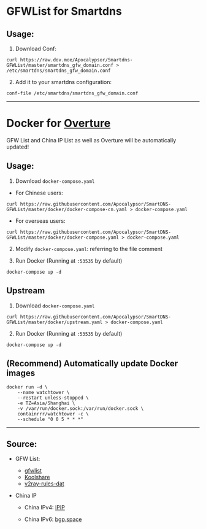 # GFWList for Smartdns

## Usage:
1. Download Conf: 
```
curl https://raw.dov.moe/Apocalypsor/Smartdns-GFWList/master/smartdns_gfw_domain.conf > /etc/smartdns/smartdns_gfw_domain.conf
```

2. Add it to your smartdns configuration:
```
conf-file /etc/smartdns/smartdns_gfw_domain.conf
```

---



# Docker for [Overture](https://github.com/shawn1m/overture)

GFW List and China IP List as well as Overture will be automatically updated!

## Usage:
1. Download `docker-compose.yaml`
+ For Chinese users:
```
curl https://raw.githubusercontent.com/Apocalypsor/SmartDNS-GFWList/master/docker/docker-compose-cn.yaml > docker-compose.yaml
```
+ For overseas users:
```
curl https://raw.githubusercontent.com/Apocalypsor/SmartDNS-GFWList/master/docker/docker-compose.yaml > docker-compose.yaml
```

2. Modify `docker-compose.yaml`: referring to the file comment

3. Run Docker (Running at `:53535` by default)
```
docker-compose up -d
```

## Upstream
1. Download `docker-compose.yaml`
```
curl https://raw.githubusercontent.com/Apocalypsor/SmartDNS-GFWList/master/docker/upstream.yaml > docker-compose.yaml
```
2. Run Docker (Running at `:53535` by default)
```
docker-compose up -d
```

## (Recommend) Automatically update Docker images
```
docker run -d \
    --name watchtower \
    --restart unless-stopped \
    -e TZ=Asia/Shanghai \
    -v /var/run/docker.sock:/var/run/docker.sock \
    containrrr/watchtower -c \
    --schedule "0 0 5 * * *"
```

---

## Source:
+ GFW List:
   + [gfwlist](https://github.com/gfwlist/gfwlist)
   + [Koolshare](https://github.com/hq450/fancyss)
   + [v2ray-rules-dat](https://raw.githubusercontent.com/Loyalsoldier/v2ray-rules-dat/release/gfw.txt)
   
+ China IP

   * China IPv4: [IPIP](https://raw.githubusercontent.com/17mon/china_ip_list/master/china_ip_list.txt)

   * China IPv6: [bgp.space](https://bgp.space/)
